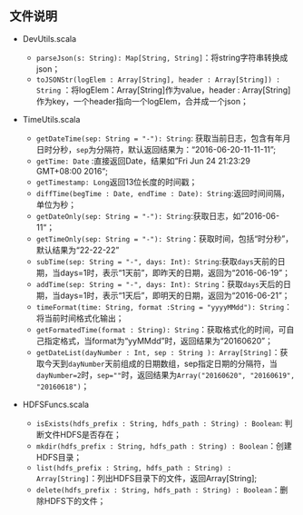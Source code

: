 ## 文件说明

- DevUtils.scala
	- `parseJson(s: String): Map[String, String]`：将string字符串转换成json；
	- `toJSONStr(logElem : Array[String], header : Array[String]) : String` ：将logElem：Array[String]作为value，header : Array[String]作为key，一个header指向一个logElem，合并成一个json；

- TimeUtils.scala
	- `getDateTime(sep: String = "-"): String`: 获取当前日志，包含有年月日时分秒，`sep`为分隔符，默认返回结果为：“2016-06-20-11-11-11”;
	- `getTime: Date` :直接返回Date，结果如”Fri Jun 24 21:23:29 GMT+08:00 2016“;
	- `getTimestamp: Long`返回13位长度的时间戳；
	- `diffTime(begTime : Date, endTime : Date): String`:返回时间间隔，单位为秒；
	- `getDateOnly(sep: String = "-"): String`:获取日志，如”2016-06-11“；
	- `getTimeOnly(sep: String = "-"): String`：获取时间，包括“时分秒”，默认结果为“22-22-22”
	- `subTime(sep: String = "-", days: Int): String`:获取`days`天前的日期，当days=1时，表示“1天前”，即昨天的日期，返回为“2016-06-19”；
	- `addTime(sep: String = "-", days: Int): String`：获取`days`天后的日期，当days=1时，表示“1天后”，即明天的日期，返回为“2016-06-21”；
	- `timeFormat(time: String, format :String = "yyyyMMdd"): String`：将当前时间格式化输出；
	- `getFormatedTime(format : String): String`：获取格式化的时间，可自己指定格式，当format为“yyMMdd”时，返回结果为“20160620”；
	- `getDateList(dayNumber : Int, sep : String ): Array[String]`：获取今天到`dayNumber`天前组成的日期数组，sep指定日期的分隔符，当`dayNumber=2`时，`sep=""`时，返回结果为`Array("20160620", "20160619", "20160618")`；

- HDFSFuncs.scala
	- `isExists(hdfs_prefix : String, hdfs_path : String) : Boolean`: 判断文件HDFS是否存在；
	- `mkdir(hdfs_prefix : String, hdfs_path : String) : Boolean`：创建HDFS目录；
	- `list(hdfs_prefix : String, hdfs_path : String) : Array[String]`：列出HDFS目录下的文件，返回Array[String];
	- `delete(hdfs_prefix : String, hdfs_path : String) : Boolean`：删除HDFS下的文件；



